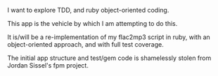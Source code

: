 I want to explore TDD, and ruby object-oriented coding.

This app is the vehicle by which I am attempting to do this.

It is/will be a re-implementation of my flac2mp3 script in ruby, with an object-oriented approach, and with full test coverage.

The initial app structure and test/gem code is shamelessly stolen from Jordan Sissel's fpm project.